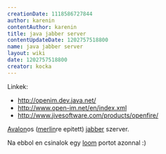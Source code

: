 ```yaml
---
creationDate: 1118586727844 
author: karenin 
contentAuthor: karenin 
title: java jabber server 
contentUpdateDate: 1202757518800 
name: java jabber server 
layout: wiki 
date: 1202757518800 
creator: kocka 
---
```

Linkek:

*   http://openim.dev.java.net/
*   http://www.open-im.net/en/index.xml
*   http://www.jivesoftware.com/products/openfire/



[Avalon](avalon.html)os ([merlin](Missing.html)re epitett) [jabber](jabber.html) szerver.



Na ebbol en csinalok egy [loom](loom.html) portot azonnal :)
